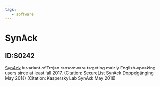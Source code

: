 ```yaml
---
tags:
   - software
---
```

# SynAck
## ID:S0242
[SynAck](software/S0242) is variant of Trojan ransomware targeting mainly English-speaking users since at least fall 2017. (Citation: SecureList SynAck Doppelgänging May 2018) (Citation: Kaspersky Lab SynAck May 2018)

